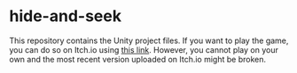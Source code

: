 # hide-and-seek
 
This repository contains the Unity project files. If you want to play the game, you can do so on Itch.io using [this link](https://owengretz.itch.io/hidenseek). However, you cannot play on your own and the most recent version uploaded on Itch.io might be broken.
